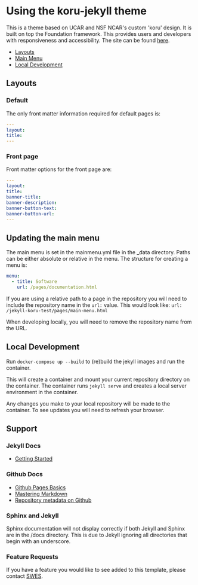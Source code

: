 # Using the koru-jekyll theme

This is a theme based on UCAR and NSF NCAR's custom 'koru' design. It is built on top the Foundation framework. This provides users and developers with responsiveness and accessibility. The site can be found [here](https://ncar.github.io/jekyll-koru-test/).

* [Layouts](#layouts)
* [Main Menu](#main-menu)
* [Local Development](#local-development)

## Layouts
### Default

The only front matter information required for default pages is:

```yml
---
layout:
title:
---
```

### Front page

Front matter options for the front page are:

```yml
---
layout:
title:
banner-title:
banner-description:
banner-button-text:
banner-button-url:
---
```

## Updating the main menu

The main menu is set in the mainmenu.yml file in the _data directory. Paths can be either absolute or relative in the menu. The structure for creating a menu is:

```yml
menu:
  - title: Software
    url: /pages/documentation.html
```

If you are using a relative path to a page in the repository you will need to include the repository name in the `url:` value. This would look like: `url: /jekyll-koru-test/pages/main-menu.html`

When developing locally, you will need to remove the repository name from the URL.

## Local Development

Run `docker-compose up --build` to (re)build the jekyll images and run the container.

This will create a container and mount your current repository directory on the container. The container runs `jekyll serve` and creates a local server environment in the container.

Any changes you make to your local repository will be made to the container. To see updates you will need to refresh your browser.

## Support

### Jekyll Docs
* [Getting Started](https://jekyllrb.com/docs/)

### Github Docs
* [Github Pages Basics](https://help.github.com/en/categories/github-pages-basics)
* [Mastering Markdown](https://guides.github.com/features/mastering-markdown/)
* [Repository metadata on Github](https://help.github.com/en/articles/repository-metadata-on-github-pages)

### Sphinx and Jekyll

Sphinx documentation will not display correctly if both Jekyll and Sphinx are in the /docs directory. This is due to Jekyll ignoring all directories that begin with an underscore.

### Feature Requests

If you have a feature you would like to see added to this template, please contact [SWES](mailto:swes@ucar.edu).